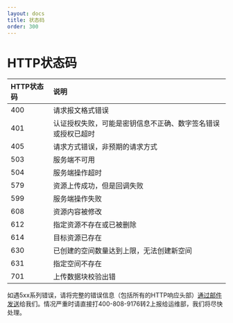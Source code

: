 ```yaml
---
layout: docs
title: 状态码
order: 300
---
```


<a id="codes"></a>
# HTTP状态码

HTTP状态码 | 说明
:--------- | :---------
400	       | 请求报文格式错误
401	       | 认证授权失败，可能是密钥信息不正确、数字签名错误或授权已超时
405	       | 请求方式错误，非预期的请求方式
503        | 服务端不可用
504        | 服务端操作超时
579	       | 资源上传成功，但是回调失败
599	       | 服务端操作失败
608	       | 资源内容被修改
612	       | 指定资源不存在或已被删除
614	       | 目标资源已存在
630	       | 已创建的空间数量达到上限，无法创建新空间
631	       | 指定空间不存在
701	       | 上传数据块校验出错

如遇5xx系列错误，请将完整的错误信息（包括所有的HTTP响应头部）[通过邮件发送](mailto:support@qiniu.com?subject=5xx错误日志)给我们。情况严重时请直接打400-808-9176转2上报给运维部，我们将尽快处理。  
